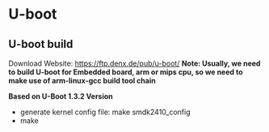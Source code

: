 # U-boot

## U-boot build
Download Website: https://ftp.denx.de/pub/u-boot/
**Note: Usually, we need to build U-boot for Embedded board, arm or mips cpu, so we need to make use of arm-linux-gcc build tool chain**

**Based on U-Boot 1.3.2 Version**


- generate kernel config file: make smdk2410_config
- make